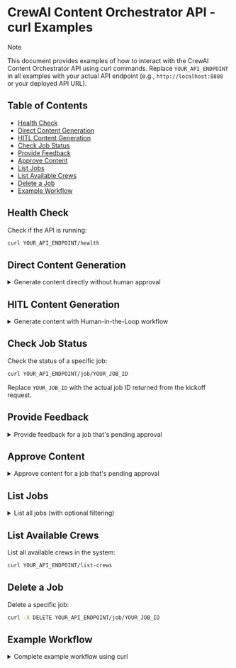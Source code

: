 # CrewAI Content Orchestrator API - curl Examples

> [!NOTE]
> This document provides examples of how to interact with the CrewAI Content Orchestrator API using curl commands.
> Replace `YOUR_API_ENDPOINT` in all examples with your actual API endpoint (e.g., `http://localhost:8888` or your deployed API URL).

## Table of Contents
- [Health Check](#health-check)
- [Direct Content Generation](#direct-content-generation)
- [HITL Content Generation](#hitl-content-generation)
- [Check Job Status](#check-job-status)
- [Provide Feedback](#provide-feedback)
- [Approve Content](#approve-content)
- [List Jobs](#list-jobs)
- [List Available Crews](#list-available-crews)
- [Delete a Job](#delete-a-job)
- [Example Workflow](#example-workflow)

## Health Check

Check if the API is running:

```bash
curl YOUR_API_ENDPOINT/health
```

## Direct Content Generation

<details>
<summary>Generate content directly without human approval</summary>

```bash
# Asynchronous (non-blocking)
curl -X POST YOUR_API_ENDPOINT/kickoff \
  -H "Content-Type: application/json" \
  -d '{
    "crew": "ContentCreationCrew",
    "inputs": {
      "topic": "Artificial Intelligence",
      "require_approval": false
    }
  }'
```

> [!WARNING]
> The `wait=true` parameter is not currently functional. All jobs are processed asynchronously regardless of this setting.

</details>

## HITL Content Generation

<details>
<summary>Generate content with Human-in-the-Loop workflow</summary>

```bash
# Without webhook
curl -X POST YOUR_API_ENDPOINT/kickoff \
  -H "Content-Type: application/json" \
  -d '{
    "crew": "ContentCreationCrew",
    "inputs": {
      "topic": "Climate Change",
      "require_approval": true
    }
  }'

# With webhook for notifications
curl -X POST YOUR_API_ENDPOINT/kickoff \
  -H "Content-Type: application/json" \
  -d '{
    "crew": "ContentCreationCrew",
    "inputs": {
      "topic": "Climate Change",
      "require_approval": true
    },
    "webhook_url": "http://your-webhook-endpoint.com/webhook"
  }'
```
</details>

## Check Job Status

Check the status of a specific job:

```bash
curl YOUR_API_ENDPOINT/job/YOUR_JOB_ID
```

Replace `YOUR_JOB_ID` with the actual job ID returned from the kickoff request.

## Provide Feedback

<details>
<summary>Provide feedback for a job that's pending approval</summary>

```bash
curl -X POST YOUR_API_ENDPOINT/job/YOUR_JOB_ID/feedback \
  -H "Content-Type: application/json" \
  -d '{
    "feedback": "Please make the content more concise and add more examples about renewable energy.",
    "approved": false
  }'
```
</details>

## Approve Content

<details>
<summary>Approve content for a job that's pending approval</summary>

```bash
curl -X POST YOUR_API_ENDPOINT/job/YOUR_JOB_ID/feedback \
  -H "Content-Type: application/json" \
  -d '{
    "feedback": "Content approved as is.",
    "approved": true
  }'
```
</details>

## List Jobs

<details>
<summary>List all jobs (with optional filtering)</summary>

```bash
# List all jobs (limited to 10)
curl YOUR_API_ENDPOINT/jobs

# List jobs with a specific status
curl YOUR_API_ENDPOINT/jobs?status=completed

# List more jobs
curl YOUR_API_ENDPOINT/jobs?limit=20
```
</details>

## List Available Crews

List all available crews in the system:

```bash
curl YOUR_API_ENDPOINT/list-crews
```

## Delete a Job

Delete a specific job:

```bash
curl -X DELETE YOUR_API_ENDPOINT/job/YOUR_JOB_ID
```

## Example Workflow

<details>
<summary>Complete example workflow using curl</summary>

1. Start a HITL job:
```bash
curl -X POST YOUR_API_ENDPOINT/kickoff \
  -H "Content-Type: application/json" \
  -d '{
    "crew": "ContentCreationCrew",
    "inputs": {
      "topic": "Renewable Energy",
      "require_approval": true
    }
  }' | jq
```

2. Save the job ID from the response:
```bash
export JOB_ID="job_id_from_response"
```

3. Check job status until it's pending approval:
```bash
curl YOUR_API_ENDPOINT/job/$JOB_ID | jq
```

4. Provide feedback:
```bash
curl -X POST YOUR_API_ENDPOINT/job/$JOB_ID/feedback \
  -H "Content-Type: application/json" \
  -d '{
    "feedback": "Please add more examples about solar power.",
    "approved": false
  }' | jq
```

5. Check job status again until it's completed:
```bash
curl YOUR_API_ENDPOINT/job/$JOB_ID | jq
```

> [!TIP]
> The `jq` command is used to format the JSON response. If you don't have it installed, you can omit it.
</details> 